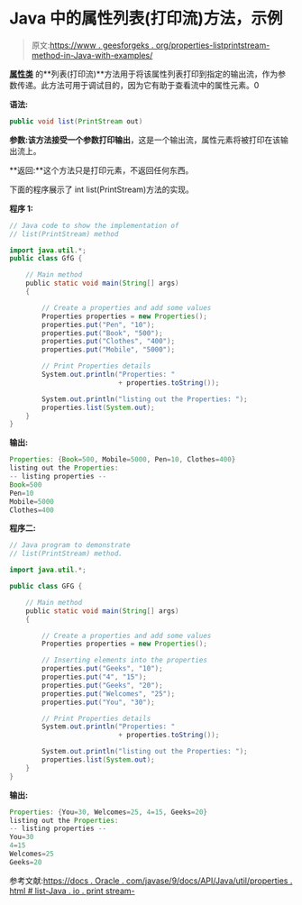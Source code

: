 # Java 中的属性列表(打印流)方法，示例

> 原文:[https://www . geesforgeks . org/properties-listprintstream-method-in-Java-with-examples/](https://www.geeksforgeeks.org/properties-listprintstream-method-in-java-with-examples/)

**[属性类](https://www.geeksforgeeks.org/java-util-properties-class-java/)** 的**列表(打印流)**方法用于将该属性列表打印到指定的输出流，作为参数传递。此方法可用于调试目的，因为它有助于查看流中的属性元素。0

**语法:**

```java
public void list(PrintStream out)
```

**参数:**该方法接受一个参数**打印输出**，这是一个输出流，属性元素将被打印在该输出流上。

**返回:**这个方法只是打印元素，不返回任何东西。

下面的程序展示了 int list(PrintStream)方法的实现。

**程序 1:**

```java
// Java code to show the implementation of
// list(PrintStream) method

import java.util.*;
public class GfG {

    // Main method
    public static void main(String[] args)
    {

        // Create a properties and add some values
        Properties properties = new Properties();
        properties.put("Pen", "10");
        properties.put("Book", "500");
        properties.put("Clothes", "400");
        properties.put("Mobile", "5000");

        // Print Properties details
        System.out.println("Properties: "
                           + properties.toString());

        System.out.println("listing out the Properties: ");
        properties.list(System.out);
    }
}
```

**输出:**

```java
Properties: {Book=500, Mobile=5000, Pen=10, Clothes=400}
listing out the Properties: 
-- listing properties --
Book=500
Pen=10
Mobile=5000
Clothes=400

```

**程序二:**

```java
// Java program to demonstrate
// list(PrintStream) method.

import java.util.*;

public class GFG {

    // Main method
    public static void main(String[] args)
    {

        // Create a properties and add some values
        Properties properties = new Properties();

        // Inserting elements into the properties
        properties.put("Geeks", "10");
        properties.put("4", "15");
        properties.put("Geeks", "20");
        properties.put("Welcomes", "25");
        properties.put("You", "30");

        // Print Properties details
        System.out.println("Properties: "
                           + properties.toString());

        System.out.println("listing out the Properties: ");
        properties.list(System.out);
    }
}
```

**输出:**

```java
Properties: {You=30, Welcomes=25, 4=15, Geeks=20}
listing out the Properties: 
-- listing properties --
You=30
4=15
Welcomes=25
Geeks=20

```

参考文献:[https://docs . Oracle . com/javase/9/docs/API/Java/util/properties . html # list-Java . io . print stream-](https://docs.oracle.com/javase/9/docs/api/java/util/Properties.html#list-java.io.PrintStream-)